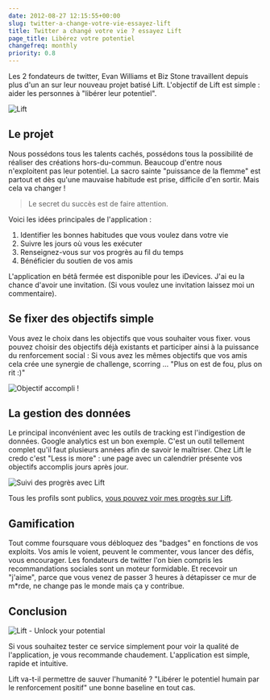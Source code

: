 ```yaml
---
date: 2012-08-27 12:15:55+00:00
slug: twitter-a-change-votre-vie-essayez-lift
title: Twitter a changé votre vie ? essayez Lift
page_title: Libérez votre potentiel
changefreq: monthly
priority: 0.8
---
```


Les 2 fondateurs de twitter, Evan Williams et Biz Stone travaillent depuis plus d'un an sur leur nouveau projet batisé Lift. L'objectif de Lift est simple : aider les personnes à "libérer leur potentiel".

![Lift](blog/legacy/2012/08/lift_superGuerrier.png?raw=true)

## Le projet

Nous possédons tous les talents cachés, possédons tous la possibilité de réaliser des créations hors-du-commun. Beaucoup d'entre nous n'exploitent pas leur potentiel. La sacro sainte "puissance de la flemme" est partout et dès qu'une mauvaise habitude est prise, difficile d'en sortir.
Mais cela va changer !


> Le secret du succès est de faire attention.


Voici les idées principales de l'application :

1. Identifier les bonnes habitudes que vous voulez dans votre vie
2. Suivre les jours où vous les exécuter
3. Renseignez-vous sur vos progrès au fil du temps
4. Bénéficier du soutien de vos amis

L'application en bétâ fermée est disponible pour les iDevices. J'ai eu la chance d'avoir une invitation. (Si vous voulez une invitation laissez moi un commentaire).


## Se fixer des objectifs simple


Vous avez le choix dans les objectifs que vous souhaiter vous fixer.
vous pouvez choisir des objectifs déjà existants et participer ainsi à la puissance du renforcement social : Si vous avez les mêmes objectifs que vos amis cela crée une synergie de challenge, scorring ... "Plus on est de fou, plus on rit :)"

![Objectif accompli !](blog/legacy/2012/08/photo-3.png?raw=true)


## La gestion des données


Le principal inconvénient avec les outils de tracking est l'indigestion de données.
Google analytics est un bon exemple. C'est un outil tellement complet qu'il faut plusieurs années afin de savoir le maîtriser. Chez Lift le credo c'est "Less is more" : une page avec un calendrier présente vos objectifs accomplis jours après jour.

![Suivi des progrès avec Lift](blog/legacy/2012/08/lift_calendar.png?raw=true)

Tous les profils sont publics, [vous pouvez voir mes progrès sur Lift](http://lift.do/users/86bea1e4701662166281).


## Gamification


Tout comme foursquare vous débloquez des "badges" en fonctions de vos exploits.
Vos amis le voient, peuvent le commenter, vous lancer des défis, vous encourager.
Les fondateurs de twitter l'on bien compris les recommandations sociales sont un moteur formidable. Et recevoir un "j'aime", parce que vous venez de passer 3 heures à détapisser ce mur de m*rde, ne change pas le monde mais ça y contribue.


## Conclusion


![Lift - Unlock your potential](blog/legacy/2012/08/photo-31.png?raw=true)

Si vous souhaitez tester ce service simplement pour voir la qualité de l'application, je vous recommande chaudement.
L'application est simple, rapide et intuitive.


Lift va-t-il permettre de sauver l'humanité ? "Libérer le potentiel humain par le renforcement positif" une bonne baseline en tout cas.
